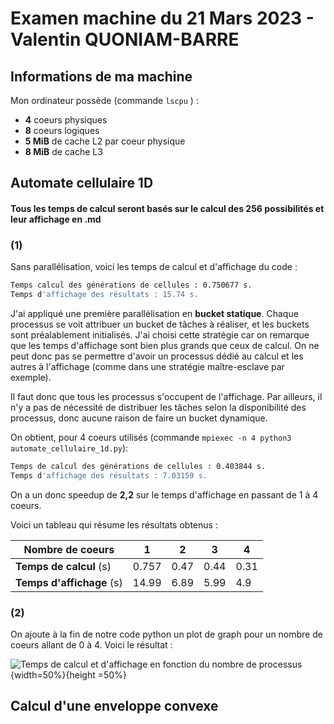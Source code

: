 # Examen machine du 21 Mars 2023 - Valentin QUONIAM-BARRE

## Informations de ma machine

Mon ordinateur possède (commande `lscpu` ) :

- **4** coeurs physiques
- **8** coeurs logiques
- **5 MiB** de cache L2 par coeur physique
- **8 MiB** de cache L3

## Automate cellulaire 1D

#### Tous les temps de calcul seront basés sur le calcul des 256 possibilités et leur affichage en .md

### (1)
Sans parallélisation, voici les temps de calcul et d'affichage du code :

```bash
Temps calcul des générations de cellules : 0.750677 s.
Temps d'affichage des résultats : 15.74 s.
```

J'ai appliqué une première parallélisation en **bucket statique**. Chaque processus se voit attribuer un bucket de tâches à réaliser, et les buckets sont préalablement initialisés. J'ai choisi cette stratégie car on remarque que les temps d'affichage sont bien plus grands que ceux de calcul. On ne peut donc pas se permettre d'avoir un processus dédié au calcul et les autres à l'affichage (comme dans une stratégie maître-esclave par exemple).

Il faut donc que tous les processus s'occupent de l'affichage. Par ailleurs, il n'y a pas de nécessité de distribuer les tâches selon la disponibilité des processus, donc aucune raison de faire un bucket dynamique.

On obtient, pour 4 coeurs utilisés (commande `mpiexec -n 4 python3 automate_cellulaire_1d.py`):

```bash
Temps de calcul des générations de cellules : 0.403844 s.
Temps d'affichage des résultats : 7.03159 s.
```

On a un donc speedup de **2,2** sur le temps d'affichage en passant de 1 à 4 coeurs.

Voici un tableau qui résume les résultats obtenus :

| **Nombre de coeurs**| 1 | 2 | 3 | 4 |
| ------------------- | --| --| --| --|
| **Temps de calcul** (s)| 0.757 | 0.47 | 0.44 | 0.31|
| **Temps d'affichage** (s)| 14.99 | 6.89 | 5.99 | 4.9 |

### (2)

On ajoute à la fin de notre code python un plot de graph pour un nombre de coeurs allant de 0 à 4. Voici le résultat :

![Temps de calcul et d'affichage en fonction du nombre de processus](images/plots_automate.png.png){width=50%}{height =50%}

## Calcul d'une enveloppe convexe

